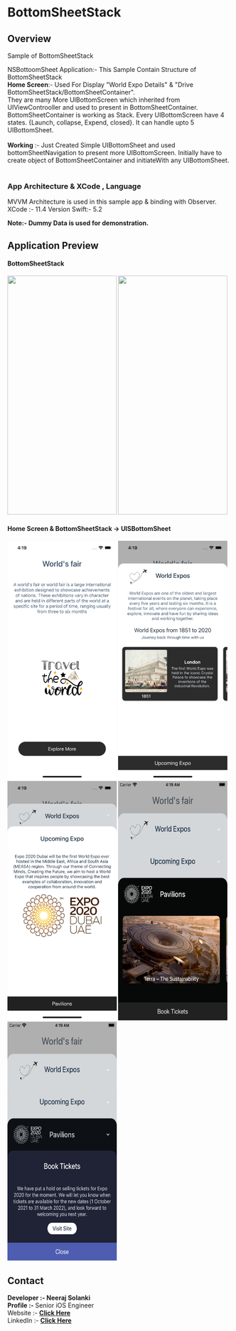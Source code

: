 # BottomSheetStack
## Overview
Sample of BottomSheetStack


NSBottoomSheet Application:- This Sample Contain Structure of BottomSheetStack </Br>
<b>Home Screen</b>:- Used For Display "World Expo Details" & "Drive BottomSheetStack/BottomSheetContainer".<br> They are many More UIBottomScreen which inherited from UIViewControoller and used to present in BottomSheetContainer. BottomSheetContainer is working as Stack. Every UIBottomScreen have 4 states. {Launch, collapse, Expend, closed}. It can handle upto 5 UIBottomSheet. </br></br>
<b> Working </b>:- Just Created Simple UIBottomSheet and used bottomSheetNavigation to present more UIBottomScreen. Initially have to create object of BottomSheetContainer and initiateWith any UIBottomSheet. </br></br>


### App Architecture & XCode , Language
MVVM Architecture is used in this sample app & binding with Observer. 
XCode :- 11.4 Version
Swift:- 5.2

<b>Note<b>:- Dummy Data is used for demonstration.


## Application Preview

#### BottomSheetStack
<img src="/Read%20Files/BottomSheetStack1.gif" width="246" height="537.6"> <img src="/Read%20Files/BottomSheetStack2.gif" width="246" height="537.6"> 

#### Home Screen & BottomSheetStack -> UISBottomSheet
<img src="/Read%20Files/0.png" width="246" height="537.6"> <img src="/Read%20Files/1.png" width="246" height="537.6"> <img src="/Read%20Files/2.png" width="246" height="537.6">
<img src="/Read%20Files/3.png" width="246" height="537.6">
<img src="/Read%20Files/4.png" width="246" height="537.6">


## Contact
<b>Developer :- </b> Neeraj Solanki </br>
</b>Profile :- </b> Senior iOS Engineer </br>
</b>Website :- <b> <a href="https//www.neerajsolanki.xyz">Click Here</a> </br>
</b>LinkedIn :- <b> <a href="https://www.linkedin.com/in/neerajsolanki/">Click Here</a>

